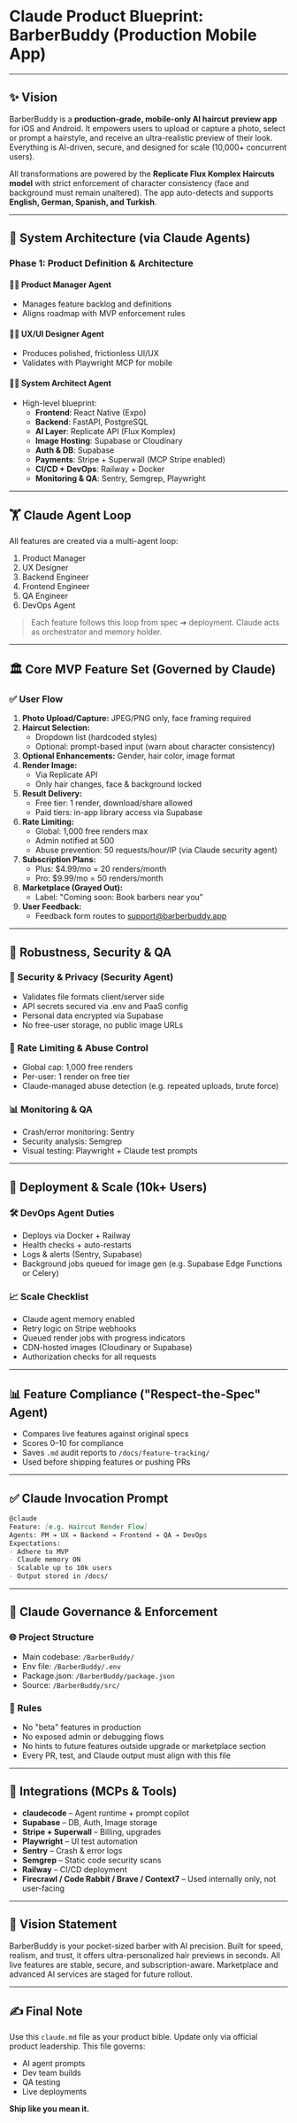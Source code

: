 # Claude Product Blueprint: BarberBuddy (Production Mobile App)

---

## ✨ Vision
BarberBuddy is a **production-grade, mobile-only AI haircut preview app** for iOS and Android. It empowers users to upload or capture a photo, select or prompt a hairstyle, and receive an ultra-realistic preview of their look. Everything is AI-driven, secure, and designed for scale (10,000+ concurrent users).

All transformations are powered by the **Replicate Flux Komplex Haircuts model** with strict enforcement of character consistency (face and background must remain unaltered). The app auto-detects and supports **English, German, Spanish, and Turkish**.

---

## 🔄 System Architecture (via Claude Agents)

### Phase 1: Product Definition & Architecture

#### 🧑‍🏬 Product Manager Agent
- Manages feature backlog and definitions
- Aligns roadmap with MVP enforcement rules

#### 🧑‍🎨 UX/UI Designer Agent
- Produces polished, frictionless UI/UX
- Validates with Playwright MCP for mobile

#### 🧑‍💻 System Architect Agent
- High-level blueprint:
  - **Frontend**: React Native (Expo)
  - **Backend**: FastAPI, PostgreSQL
  - **AI Layer**: Replicate API (Flux Komplex)
  - **Image Hosting**: Supabase or Cloudinary
  - **Auth & DB**: Supabase
  - **Payments**: Stripe + Superwall (MCP Stripe enabled)
  - **CI/CD + DevOps**: Railway + Docker
  - **Monitoring & QA**: Sentry, Semgrep, Playwright

---

## 🏋️ Claude Agent Loop
All features are created via a multi-agent loop:

1. Product Manager
2. UX Designer
3. Backend Engineer
4. Frontend Engineer
5. QA Engineer
6. DevOps Agent

> Each feature follows this loop from spec ➔ deployment. Claude acts as orchestrator and memory holder.

---

## 🏛️ Core MVP Feature Set (Governed by Claude)

### ✅ User Flow

1. **Photo Upload/Capture:** JPEG/PNG only, face framing required
2. **Haircut Selection:**
   - Dropdown list (hardcoded styles)
   - Optional: prompt-based input (warn about character consistency)
3. **Optional Enhancements:** Gender, hair color, image format
4. **Render Image:**
   - Via Replicate API
   - Only hair changes, face & background locked
5. **Result Delivery:**
   - Free tier: 1 render, download/share allowed
   - Paid tiers: in-app library access via Supabase
6. **Rate Limiting:**
   - Global: 1,000 free renders max
   - Admin notified at 500
   - Abuse prevention: 50 requests/hour/IP (via Claude security agent)
7. **Subscription Plans:**
   - Plus: $4.99/mo = 20 renders/month
   - Pro: $9.99/mo = 50 renders/month
8. **Marketplace (Grayed Out):**
   - Label: "Coming soon: Book barbers near you"
9. **User Feedback:**
   - Feedback form routes to support@barberbuddy.app

---

## 🧱 Robustness, Security & QA

### 🔐 Security & Privacy (Security Agent)
- Validates file formats client/server side
- API secrets secured via .env and PaaS config
- Personal data encrypted via Supabase
- No free-user storage, no public image URLs

### 🚫 Rate Limiting & Abuse Control
- Global cap: 1,000 free renders
- Per-user: 1 render on free tier
- Claude-managed abuse detection (e.g. repeated uploads, brute force)

### 📊 Monitoring & QA
- Crash/error monitoring: Sentry
- Security analysis: Semgrep
- Visual testing: Playwright + Claude test prompts

---

## 🚀 Deployment & Scale (10k+ Users)

### 🛠️ DevOps Agent Duties
- Deploys via Docker + Railway
- Health checks + auto-restarts
- Logs & alerts (Sentry, Supabase)
- Background jobs queued for image gen (e.g. Supabase Edge Functions or Celery)

### 📈 Scale Checklist
- Claude agent memory enabled
- Retry logic on Stripe webhooks
- Queued render jobs with progress indicators
- CDN-hosted images (Cloudinary or Supabase)
- Authorization checks for all requests

---

## 📊 Feature Compliance ("Respect-the-Spec" Agent)
- Compares live features against original specs
- Scores 0–10 for compliance
- Saves `.md` audit reports to `/docs/feature-tracking/`
- Used before shipping features or pushing PRs

---

## ✅ Claude Invocation Prompt
```markdown
@claude
Feature: [e.g. Haircut Render Flow]
Agents: PM ➔ UX ➔ Backend ➔ Frontend ➔ QA ➔ DevOps
Expectations:
- Adhere to MVP
- Claude memory ON
- Scalable up to 10k users
- Output stored in /docs/
```

---

## 🔗 Claude Governance & Enforcement

### 🌐 Project Structure
- Main codebase: `/BarberBuddy/`
- Env file: `/BarberBuddy/.env`
- Package.json: `/BarberBuddy/package.json`
- Source: `/BarberBuddy/src/`

### 🚫 Rules
- No "beta" features in production
- No exposed admin or debugging flows
- No hints to future features outside upgrade or marketplace section
- Every PR, test, and Claude output must align with this file

---

## 🔧 Integrations (MCPs & Tools)
- **claudecode** – Agent runtime + prompt copilot
- **Supabase** – DB, Auth, Image storage
- **Stripe + Superwall** – Billing, upgrades
- **Playwright** – UI test automation
- **Sentry** – Crash & error logs
- **Semgrep** – Static code security scans
- **Railway** – CI/CD deployment
- **Firecrawl / Code Rabbit / Brave / Context7** – Used internally only, not user-facing

---

## 🌟 Vision Statement
BarberBuddy is your pocket-sized barber with AI precision. Built for speed, realism, and trust, it offers ultra-personalized hair previews in seconds. All live features are stable, secure, and subscription-aware. Marketplace and advanced AI services are staged for future rollout.

---

## ✍️ Final Note
Use this `claude.md` file as your product bible. Update only via official product leadership. This file governs:
- AI agent prompts
- Dev team builds
- QA testing
- Live deployments

**Ship like you mean it.**
